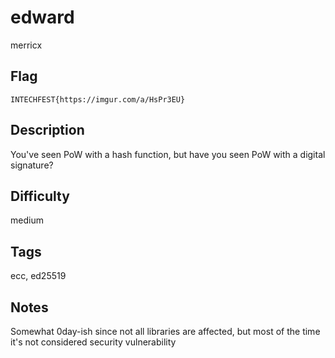 # edward

merricx

## Flag

```
INTECHFEST{https://imgur.com/a/HsPr3EU}
```

## Description

You've seen PoW with a hash function, but have you seen PoW with a digital signature?

## Difficulty

medium

## Tags

ecc, ed25519

## Notes

Somewhat 0day-ish since not all libraries are affected, but most of the time it's not considered security vulnerability
